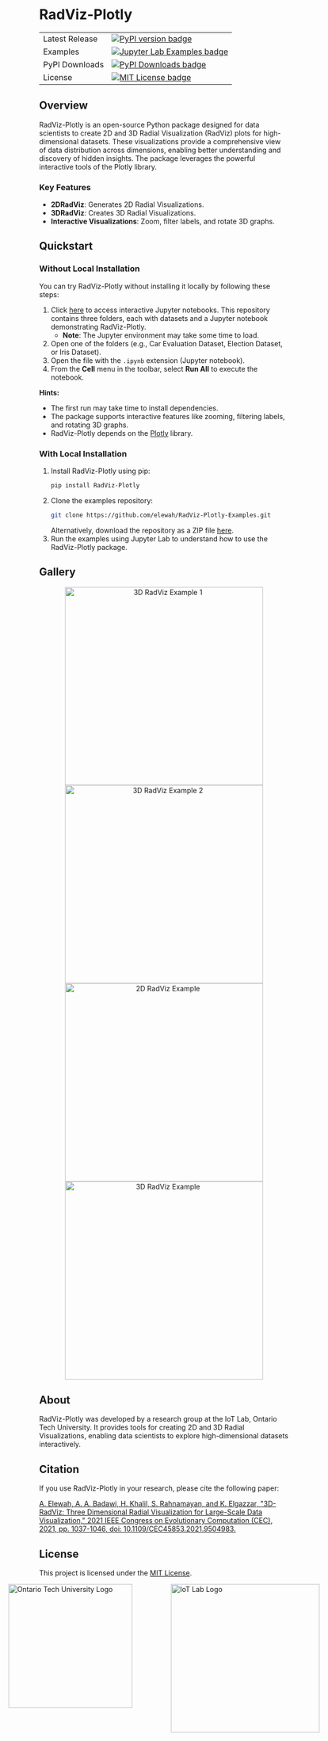 # RadViz-Plotly

<table>
    <tr>
        <td>Latest Release</td>
        <td>
            <a href="https://pypi.org/project/RadViz-Plotly/">
            <img src="https://badge.fury.io/py/RadViz-Plotly.svg" alt="PyPI version badge"/>
            </a>
        </td>
    </tr>
    <tr>
        <td>Examples</td>
        <td>
            <a href="https://mybinder.org/v2/gh/elewah/RadViz-Plotly-Examples/master">
            <img src="https://img.shields.io/badge/Jupyter--Lab-Examples-orange" alt="Jupyter Lab Examples badge"/>
            </a>
        </td>
    </tr>
    <tr>
        <td>PyPI Downloads</td>
        <td>
            <a href="https://pepy.tech/project/RadViz-Plotly">
            <img src="https://pepy.tech/badge/RadViz-Plotly" alt="PyPI Downloads badge"/>
            </a>
        </td>
    </tr>
    <tr>
        <td>License</td>
        <td>
            <a href="https://opensource.org/licenses/MIT">
            <img src="https://img.shields.io/badge/License-MIT-yellow.svg" alt="MIT License badge"/>
            </a>
        </td>
    </tr>
</table>

## Overview
RadViz-Plotly is an open-source Python package designed for data scientists to create 2D and 3D Radial Visualization (RadViz) plots for high-dimensional datasets. These visualizations provide a comprehensive view of data distribution across dimensions, enabling better understanding and discovery of hidden insights. The package leverages the powerful interactive tools of the Plotly library.

### Key Features
- **2DRadViz**: Generates 2D Radial Visualizations.
- **3DRadViz**: Creates 3D Radial Visualizations.
- **Interactive Visualizations**: Zoom, filter labels, and rotate 3D graphs.

## Quickstart

### Without Local Installation
You can try RadViz-Plotly without installing it locally by following these steps:

1. Click [here](https://mybinder.org/v2/gh/elewah/RadViz-Plotly-Examples/master) to access interactive Jupyter notebooks. This repository contains three folders, each with datasets and a Jupyter notebook demonstrating RadViz-Plotly.
   - **Note**: The Jupyter environment may take some time to load.
2. Open one of the folders (e.g., Car Evaluation Dataset, Election Dataset, or Iris Dataset).
3. Open the file with the `.ipynb` extension (Jupyter notebook).
4. From the **Cell** menu in the toolbar, select **Run All** to execute the notebook.

**Hints:**
- The first run may take time to install dependencies.
- The package supports interactive features like zooming, filtering labels, and rotating 3D graphs.
- RadViz-Plotly depends on the [Plotly](https://plot.ly/python) library.

### With Local Installation

1. Install RadViz-Plotly using pip:
   ```bash
   pip install RadViz-Plotly
   ```
2. Clone the examples repository:
   ```bash
   git clone https://github.com/elewah/RadViz-Plotly-Examples.git
   ```
   Alternatively, download the repository as a ZIP file [here](https://github.com/elewah/RadViz-Plotly-Examples/archive/master.zip).
3. Run the examples using Jupyter Lab to understand how to use the RadViz-Plotly package.

## Gallery

<p align="center">
<img src="https://elewah.github.io/RadViz-Plotly/image/3D-1.gif" width="400" alt="3D RadViz Example 1">
<img src="https://elewah.github.io/RadViz-Plotly/image/3D-2.gif" width="400" alt="3D RadViz Example 2">
<img src="https://elewah.github.io/RadViz-Plotly/image/Slide3.PNG" width="400" alt="2D RadViz Example">
<img src="https://elewah.github.io/RadViz-Plotly/image/Slide2.PNG" width="400" alt="3D RadViz Example">
</p>

## About
RadViz-Plotly was developed by a research group at the IoT Lab, Ontario Tech University. It provides tools for creating 2D and 3D Radial Visualizations, enabling data scientists to explore high-dimensional datasets interactively.

## Citation
If you use RadViz-Plotly in your research, please cite the following paper:

[A. Elewah, A. A. Badawi, H. Khalil, S. Rahnamayan, and K. Elgazzar, "3D-RadViz: Three Dimensional Radial Visualization for Large-Scale Data Visualization," 2021 IEEE Congress on Evolutionary Computation (CEC), 2021, pp. 1037-1046, doi: 10.1109/CEC45853.2021.9504983.](https://ieeexplore.ieee.org/document/9504983)


## License
This project is licensed under the [MIT License](LICENSE).

<div style="display:flex; justify-content: center;">
<a href="https://ontariotechu.ca/">
<img src="https://elewah.github.io/RadViz-Plotly/image/ontariotechu-log.jpg" alt="Ontario Tech University Logo" width="250">
</a>
&nbsp;&nbsp;&nbsp;&nbsp;&nbsp;&nbsp;&nbsp;&nbsp;&nbsp;&nbsp;&nbsp;&nbsp;&nbsp;&nbsp;&nbsp;&nbsp;&nbsp;&nbsp;&nbsp;&nbsp;
<a href="https://iotresearchlab.ca/">
<img src="https://elewah.github.io/RadViz-Plotly/image/IoT-lab.png" width="300" alt="IoT Lab Logo">
</a>
</div>


